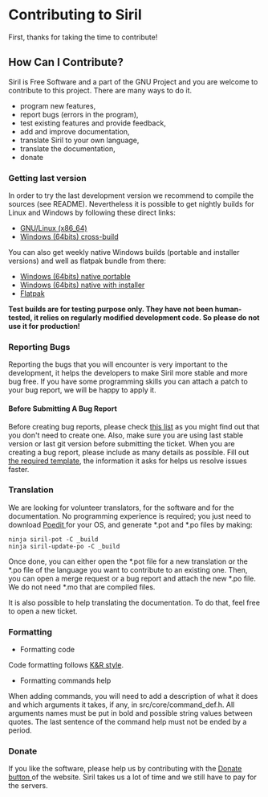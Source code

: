 # Contributing to Siril

First, thanks for taking the time to contribute!

## How Can I Contribute?

Siril is Free Software and a part of the GNU Project and you are welcome to contribute to this project. There are many ways to do it.

 * program new features,
 * report bugs (errors in the program),
 * test existing features and provide feedback,
 * add and improve documentation,
 * translate Siril to your own language,
 * translate the documentation,
 * donate
 
### Getting last version

In order to try the last development version we recommend to compile the sources (see README). Nevertheless it is possible to get nightly builds for Linux and Windows by following these direct links:

 * [GNU/Linux (x86_64)](https://gitlab.com/free-astro/siril/-/jobs/artifacts/master/download?job=appimage-nightly)
 * [Windows (64bits) cross-build](https://gitlab.com/free-astro/siril/-/jobs/artifacts/master/download?job=win64-nightly)

You can also get weekly native Windows builds (portable and installer versions) and well as flatpak bundle from there:
 * [Windows (64bits) native portable](https://gitlab.com/free-astro/siril/-/jobs/artifacts/master/download?job=win64-native-nightly)
 * [Windows (64bits) native with installer](https://gitlab.com/free-astro/siril/-/jobs/artifacts/master/download?job=win64-native-installer)
 * [Flatpak](https://gitlab.com/free-astro/siril/-/jobs/artifacts/master/download?job=flatpak-nightly)
 
 **Test builds are for testing purpose only. They have not been human-tested, it relies on regularly modified development code. So please do not use it for production!**
 
### Reporting Bugs

Reporting the bugs that you will encounter is very important to the development, it helps the developers to make Siril more stable and more bug free. If you have some programming skills you can attach a patch to your bug report, we will be happy to apply it.

#### Before Submitting A Bug Report

Before creating bug reports, please check [this list](https://gitlab.com/free-astro/siril/issues) as you might find out that you don't need to create one. Also, make sure you are using last stable version or last git version before submitting the ticket. 
When you are creating a bug report, please include as many details as possible. Fill out [the required template](https://gitlab.com/free-astro/siril/blob/master/.gitlab/issue_templates/bug.md), the information it asks for helps us resolve issues faster.

### Translation

We are looking for volunteer translators, for the software and for the documentation. No programming experience is required; you just need to download [ Poedit ](https://poedit.net/) for your OS, and generate *.pot and *.po files by making:

    ninja siril-pot -C _build
    ninja siril-update-po -C _build
    
Once done, you can either open the *.pot file for a new translation or the *.po file of the language you want to contribute to an existing one. Then, you can open a merge request or a bug report and attach the new *.po file. We do not need *.mo that are compiled files.

It is also possible to help translating the documentation. To do that, feel free to open a new ticket.

### Formatting

* Formatting code

Code formatting follows [K&R style](https://en.wikipedia.org/wiki/Indentation_style#K&R_style).

* Formatting commands help

When adding commands, you will need to add a description of what it does and which arguments it takes, if any, in src/core/command_def.h. All arguments names must be put in bold and possible string values between quotes. The last sentence of the command help must not be ended by a period.

### Donate

If you like the software, please help us by contributing with the [ Donate button ](https://www.siril.org/#support-us) of the website. Siril takes us a lot of time and we still have to pay for the servers. 
